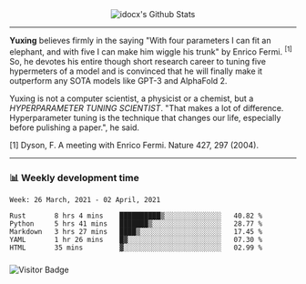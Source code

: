 <div align="center">
    <img align="center" src="https://github-readme-stats.vercel.app/api?username=idocx&show_icons=true&count_private=true&hide_border=true" alt="idocx's Github Stats"></img>
</div>

---

**Yuxing** believes firmly in the saying "With four parameters I can fit an elephant, and with five I can make him wiggle his trunk" by Enrico Fermi. <sup>[1]</sup> So, he devotes his entire though short research career to tuning five hypermeters of a model and is convinced that he will finally make it outperform any SOTA models like GPT-3 and AlphaFold 2.

Yuxing is not a computer scientist, a physicist or a chemist, but a *HYPERPARAMETER TUNING SCIENTIST*. "That makes a lot of difference. Hyperparameter tuning is the technique that changes our life, especially before pulishing a paper.", he said.

[1] Dyson, F. A meeting with Enrico Fermi. Nature 427, 297 (2004).


---

### 📊 Weekly development time
<!--START_SECTION:waka-->
```text
Week: 26 March, 2021 - 02 April, 2021

Rust       8 hrs 4 mins    ██████████▒░░░░░░░░░░░░░░   40.82 % 
Python     5 hrs 41 mins   ███████▒░░░░░░░░░░░░░░░░░   28.77 % 
Markdown   3 hrs 27 mins   ████▒░░░░░░░░░░░░░░░░░░░░   17.45 % 
YAML       1 hr 26 mins    █▓░░░░░░░░░░░░░░░░░░░░░░░   07.30 % 
HTML       35 mins         ▓░░░░░░░░░░░░░░░░░░░░░░░░   02.99 % 
```
<!--END_SECTION:waka-->

### 

![Visitor Badge](https://visitor-badge.laobi.icu/badge?page_id=idocx.idocx)